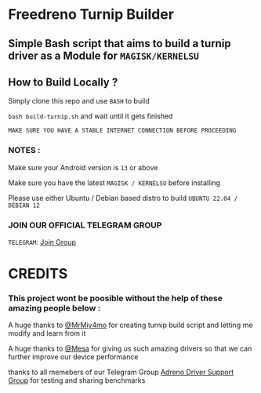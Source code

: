 # Freedreno Turnip Builder 

## Simple Bash script that aims to build a turnip driver as a Module for ``MAGISK/KERNELSU``

## How to Build Locally ?
Simply clone this repo and use ``BASH`` to build 

`` bash build-turnip.sh `` and wait until it gets finished 

`` MAKE SURE YOU HAVE A STABLE INTERNET CONNECTION BEFORE PROCEEDING ``

### NOTES :
Make sure your Android version is ```13``` or above 

Make sure you have the latest ```MAGISK / KERNELSU``` before installing 

Please use either Ubuntu / Debian based distro to build ``` UBUNTU 22.04 / DEBIAN 12 ```

### JOIN OUR OFFICIAL TELEGRAM GROUP 
```TELEGRAM```: [Join Group](//t.me/adreno_driver)

# CREDITS 

### This project wont be poosible without the help of these amazing people below :
 
 A huge thanks to [@MrMiy4mo](//github.com/ilhan-athn7) for creating turnip build script and letting me modify and learn from it 
 
 A huge thanks to [@Mesa](//gitlab.freedesktop.org/mesa/mesa) for giving us such amazing drivers so that we can further improve our device performance 

 thanks to all memebers of our Telegram Group [Adreno Driver Support Group](//t.me/adreno_driver) for testing and sharing benchmarks

 


 
